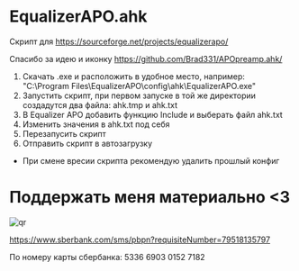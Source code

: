 # EqualizerAPO.ahk
Скрипт для https://sourceforge.net/projects/equalizerapo/

Спасибо за идею и иконку https://github.com/Brad331/APOpreamp.ahk/
1. Скачать .exe и расположить в удобное место, например: "C:\Program Files\EqualizerAPO\config\ahk\EqualizerAPO.exe"
2. Запустить скрипт, при первом запуске в той же директории создадутся два файла: ahk.tmp и ahk.txt
3. В Equalizer APO добавить функцию Include и выберать файл ahk.txt
4. Изменить значения в ahk.txt под себя
5. Перезапусить скрипт
6. Отправить скрипт в автозагрузку
* При смене вресии скрипта рекомендую удалить прошлый конфиг
# Поддержать меня материально <3
![qr](https://github.com/user-attachments/assets/5ae2c744-718e-4046-9ba7-a583f7b7abba)

https://www.sberbank.com/sms/pbpn?requisiteNumber=79518135797

По номеру карты сбербанка: 5336 6903 0152 7182
